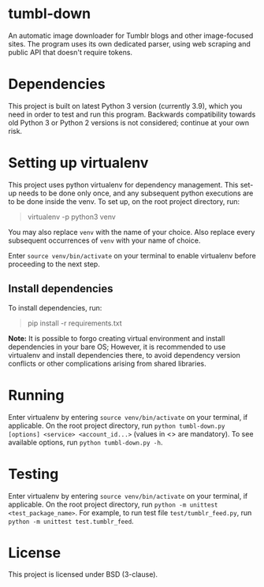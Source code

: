 # tumbl-down

An automatic image downloader for Tumblr blogs and other image-focused sites.
The program uses its own dedicated parser, using web scraping and public API that doesn't require tokens.

# Dependencies

This project is built on latest Python 3 version (currently 3.9), which you need in order to test and run this program.
Backwards compatibility towards old Python 3 or Python 2 versions is not considered; continue at your own risk.

# Setting up virtualenv

This project uses python virtualenv for dependency management.
This set-up needs to be done only once, and any subsequent python executions are to be done inside the venv.
To set up, on the root project directory, run:

> virtualenv -p python3 venv

You may also replace `venv` with the name of your choice. Also replace every subsequent occurrences of `venv` with your name of choice.

Enter `source venv/bin/activate` on your terminal to enable virtualenv before proceeding to the next step.

## Install dependencies

To install dependencies, run:

> pip install -r requirements.txt

**Note:** It is possible to forgo creating virtual environment and install dependencies in your bare OS; However, it is recommended to use virtualenv and install dependencies there, to avoid dependency version conflicts or other complications arising from shared libraries.

# Running

Enter virtualenv by entering `source venv/bin/activate` on your terminal, if applicable.
On the root project directory, run `python tumbl-down.py [options] <service> <account_id...>` (values in <> are mandatory).
To see available options, run `python tumbl-down.py -h`.

# Testing
 
Enter virtualenv by entering `source venv/bin/activate` on your terminal, if applicable.
On the root project directory, run `python -m unittest <test_package_name>`.
For example, to run test file `test/tumblr_feed.py`, run `python -m unittest test.tumblr_feed`.

# License

This project is licensed under BSD (3-clause).
